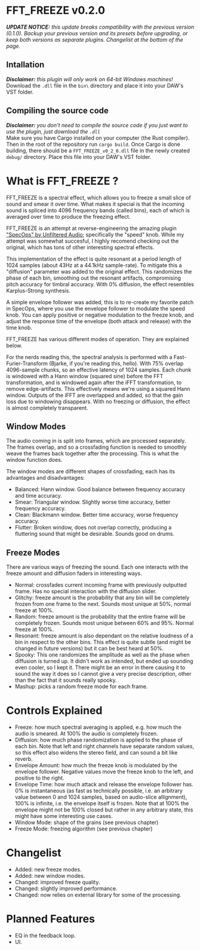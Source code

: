 # FFT_FREEZE v0.2.0

***UPDATE NOTICE:** this update breaks compatibility with the previous version
(0.1.0). Backup your previous version and its presets before upgrading, or keep
both versions as separate plugins. Changelist at the bottom of the page.* 

## Intallation
_**Disclaimer:** this plugin will only work on 64-bit Windows machines!_ \
Download the `.dll` file in the `bin\` directory and place it into your DAW's VST
folder.
## Compiling the source code
_**Disclaimer:** you don't need to compile the source code if you just want to use
the plugin, just download the `.dll`_ \
Make sure you have Cargo installed on your computer (the Rust compiler). Then in
the root of the repository run `cargo build`. Once Cargo is done building, there
should be a `FFT_FREEZE_v0_2_0.dll` file in the newly created `debug/` directory.
Place this file into your DAW's VST folder.

# What is FFT_FREEZE ?
FFT_FREEZE is a spectral effect, which allows you to freeze a small slice of
sound and smear it over time. What makes it special is that the incoming sound
is spliced into 4096 frequency bands (called bins), each of which is averaged over
time to produce the freezing effect.

FFT_FREEZE is an attempt at reverse-engineering the amazing plugin ["SpecOps" by
Unfiltered Audio](https://www.unfilteredaudio.com/products/specops); specifically 
the "speed" knob. While my attempt was somewhat succesful, I highly recomend checking 
out the original, which has tons of other interesting spectral effects.

This implementation of the effect is quite resonant at a period length of
1024 samples (about 43Hz at a 44.1kHz sample-rate). To mitigate this a "diffusion"
parameter was added to the original effect. This randomizes the phase of each bin,
smoothing out the resonant artifacts, compromising pitch accuracy for timbral
accuracy. With 0% diffusion, the effect resembles Karplus-Strong synthesis.

A simple envelope follower was added, this is to re-create my favorite patch in
SpecOps, where you use the envelope follower to modulate the speed knob. You can
apply positive or negative modulation to the freeze knob, and adjust the response
time of the envelope (both attack and release) with the time knob.

FFT_FREEZE has various different modes of operation. They are explained below.

For the nerds reading this, the spectral analysis is performed with a
Fast-Furier-Transform (Bjarke, if you're reading this, hello). With 75% overlap
4096-sample chunks, so an effective latency of 1024 samples. Each chunk is windowed
with a Hann window (squared sine) before the FFT transformation, and is windowed
again after the iFFT transformation, to remove edge-artifacts. This effectively
means we're using a squared Hann window. Outputs of the iFFT are overlapped and 
added, so that the gain loss due to windowing disappears. With no freezing or 
diffusion, the effect is almost completely transparent. 

## Window Modes
The audio coming in is split into frames, which are processed separately. The
frames overlap, and so a crossfading function is needed to smoothly weave the
frames back together after the processing. This is what the window function does.

The window modes are different shapes of crossfading, each has its advantages and
disadvantages:

- Balanced: Hann window. Good balance between frequency accuracy and time accuracy.
- Smear: Triangular window. Slightly worse time accuracy, better frequency accuracy.
- Clean: Blackmann window. Better time accuracy, worse frequency accuracy.
- Flutter: Broken window, does not overlap correctly, producing a fluttering sound
that might be desirable. Sounds good on drums.
## Freeze Modes
There are various ways of freezing the sound. Each one interacts with the freeze
amount and diffusion faders in interesting ways.

- Normal: crossfades current incoming frame with previously outputted frame. Has
no special interaction with the diffusion slider.
- Glitchy: freeze amount is the probability that any bin will be completely frozen
from one frame to the next. Sounds most unique at 50%, normal freeze at 100%.
- Random: freeze amount is the probability that the entire frame will be completely
frozen. Sounds most unique between 60% and 95%. Normal freeze at 100%.
- Resonant: freeze amount is also dependant on the relative loudness of a bin in
respect to the other bins. This effect is quite subtle (and might be changed in
future versions) but it can be best heard at 50%.
- Spooky: This one randomizes the amplitude as well as the phase when diffusion
is turned up. It didn't work as intended, but ended up sounding even cooler, so
I kept it. There might be an error in there causing it to sound the way it does
so I cannot give a very precise description, other than the fact that it sounds
really spooky.
- Mashup: picks a random freeze mode for each frame.

# Controls Explained
- Freeze: how much spectral averaging is applied, e.g. how much the audio is
smeared. At 100% the audio is completely frozen.
- Diffusion: how much phase randomization is applied to the phase of each bin. Note that left
and right channels have separate random values, so this effect also widens the
stereo field, and can sound a bit like reverb.
- Envelope Amount: how much the freeze knob is modulated by the envelope follower.
Negative values move the freeze knob to the left, and positive to the right.
- Envelope Time: how much attack and release the envelope follower has. 0% is 
instantaneous (as fast as technically possible, i.e. an arbitrary value between
0 and 1024 samples, based on audio-slice allignment), 100% is infinite, i.e. the
envelope itself is frozen. Note that at 100% the envelope might not be 100% closed
but rather in any arbitrary state, this might have some interesting use cases.
- Window Mode: shape of the grains (see previous chapter)
- Freeze Mode: freezing algorithm (see previous chapter)

# Changelist
- Added: new freeze modes.
- Added: new window modes.
- Changed: improved freeze quality.
- Changed: slightly improved performance.
- Changed: now relies on external library for some of the processing.

# Planned Features
- EQ in the feedback loop.
- UI.